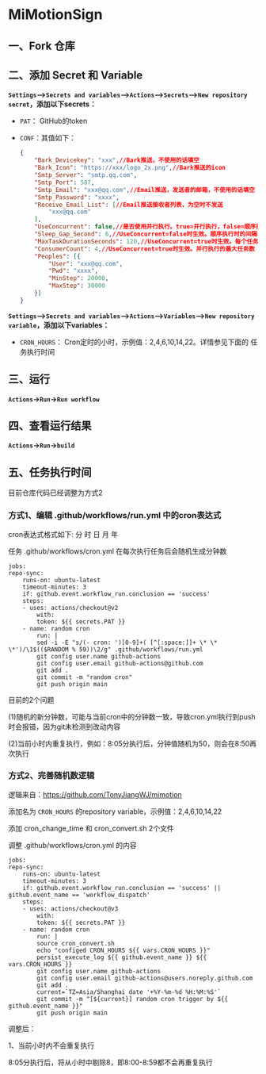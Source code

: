 # MiMotionSign

## 一、Fork 仓库

## 二、添加 Secret 和 Variable

**`Settings`-->`Secrets and variables`-->`Actions`-->`Secrets`-->`New repository secret`，添加以下secrets：**
- `PAT`：
GitHub的token

- `CONF`：其值如下：
    
	```json
	{
		"Bark_Devicekey": "xxx",//Bark推送，不使用的话填空
		"Bark_Icon": "https://xxx/logo_2x.png",//Bark推送的icon
		"Smtp_Server": "smtp.qq.com",
		"Smtp_Port": 587,
		"Smtp_Email": "xxx@qq.com",//Email推送，发送者的邮箱，不使用的话填空
		"Smtp_Password": "xxxx",
		"Receive_Email_List": [//Email推送接收者列表，为空时不发送
			"xxx@qq.com"
		],
		"UseConcurrent": false,//是否使用并行执行。true=并行执行，false=顺序执行
		"Sleep_Gap_Second": 6,//UseConcurrent=false时生效。顺序执行时的间隔秒数
 		"MaxTaskDurationSeconds": 120,//UseConcurrent=true时生效。每个任务执行的最大时长，单位：秒
 		"ConsumerCount": 4,//UseConcurrent=true时生效。并行执行的最大任务数
		"Peoples": [{
			"User": "xxx@qq.com",
			"Pwd": "xxxx",
			"MinStep": 20000,
			"MaxStep": 30000
		}]
	}
    ```

**`Settings`-->`Secrets and variables`-->`Actions`-->`Variables`-->`New repository variable`，添加以下variables：**
- `CRON_HOURS`：
Cron定时的小时，示例值：2,4,6,10,14,22。详情参见下面的 任务执行时间


## 三、运行

**`Actions`->`Run`->`Run workflow`**

## 四、查看运行结果

**`Actions`->`Run`->`build`**

## 五、任务执行时间

目前仓库代码已经调整为方式2

### 方式1、编辑 .github/workflows/run.yml 中的cron表达式
cron表达式格式如下: 分 时 日 月 年

任务 .github/workflows/cron.yml 在每次执行任务后会随机生成分钟数

```
jobs:
repo-sync:
	runs-on: ubuntu-latest
	timeout-minutes: 3
	if: github.event.workflow_run.conclusion == 'success'
	steps:
	- uses: actions/checkout@v2
		with:
		token: ${{ secrets.PAT }}
	- name: random cron
		run: |
		sed -i -E "s/(- cron: ')[0-9]+( [^[:space:]]+ \* \* \*')/\1$(($RANDOM % 59))\2/g" .github/workflows/run.yml
		git config user.name github-actions
		git config user.email github-actions@github.com
		git add .
		git commit -m "random cron"
		git push origin main
```

目前的2个问题

(1)随机的新分钟数，可能与当前cron中的分钟数一致，导致cron.yml执行到push时会报错，因为git未检测到改动内容

(2)当前小时内重复执行，例如：8:05分执行后，分钟值随机为50，则会在8:50再次执行

### 方式2、完善随机数逻辑
逻辑来自：https://github.com/TonyJiangWJ/mimotion

添加名为 `CRON_HOURS` 的repository variable，示例值：2,4,6,10,14,22

添加 cron_change_time 和 cron_convert.sh 2个文件

调整 .github/workflows/cron.yml 的内容

```
jobs:
repo-sync:
	runs-on: ubuntu-latest
	timeout-minutes: 3
	if: github.event.workflow_run.conclusion == 'success' || github.event_name == 'workflow_dispatch'
	steps:
	- uses: actions/checkout@v3
		with:
		token: ${{ secrets.PAT }}
	- name: random cron
		run: |
		source cron_convert.sh
		echo "configed CRON_HOURS ${{ vars.CRON_HOURS }}"
		persist_execute_log ${{ github.event_name }} ${{ vars.CRON_HOURS }}
		git config user.name github-actions
		git config user.email github-actions@users.noreply.github.com
		git add .
		current=`TZ=Asia/Shanghai date '+%Y-%m-%d %H:%M:%S'`
		git commit -m "[${current}] random cron trigger by ${{ github.event_name }}"
		git push origin main
```

调整后：

1、当前小时内不会重复执行

8:05分执行后，将从小时中剔除8，即8:00-8:59都不会再重复执行


